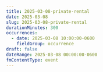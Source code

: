 ```yaml
---
title: 2025-03-08-private-rental
date: 2025-03-08
slug: 2025-03-08-private-rental
durationMinutes: 300
occurrences:
  - date: 2025-03-08 10:00:00-0600
    fieldGroup: occurrence
draft: false
dateRange: 2025-03-08 00:00:00-0600
fmContentType: event
---
```

